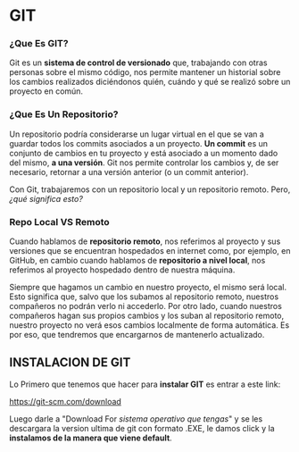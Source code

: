 # GIT

### ¿Que Es GIT?

Git es un **sistema de control de versionado** que, trabajando con otras personas sobre el mismo código, nos permite mantener un historial sobre los cambios realizados diciéndonos quién, cuándo y qué se realizó sobre un proyecto en común.

### ¿Que Es Un Repositorio?

Un repositorio podría considerarse un lugar virtual en el que se van a guardar todos los commits asociados a un proyecto. **Un commit** es un conjunto de cambios en tu proyecto y está asociado a un momento dado del mismo, **a una versión**. Git nos permite controlar los cambios y, de ser necesario, retornar a una versión anterior (o un commit anterior).

Con Git, trabajaremos con un repositorio local y un repositorio remoto. Pero, *¿qué significa esto?*

### Repo Local VS Remoto

Cuando hablamos de **repositorio remoto**, nos referimos al proyecto y sus versiones que se encuentran hospedados en internet como, por ejemplo, en GitHub, en cambio cuando hablamos de **repositorio a nivel local**, nos referimos al proyecto hospedado dentro de nuestra máquina.

Siempre que hagamos un cambio en nuestro proyecto, el mismo será local. Esto significa que, salvo que los subamos al repositorio remoto, nuestros compañeros no podrán verlo ni accederlo.
Por otro lado, cuando nuestros compañeros hagan sus propios cambios y los suban al repositorio remoto, nuestro proyecto no verá esos cambios localmente de forma automática. Es por eso, que tendremos que encargarnos de mantenerlo actualizado.

## INSTALACION DE GIT

Lo Primero que tenemos que hacer para **instalar GIT** es entrar a este link:

https://git-scm.com/download

Luego darle a "Download For *sistema operativo que tengas*" y se les descargara la version ultima de git con formato .EXE, le damos click y la **instalamos de la manera que viene default**.


